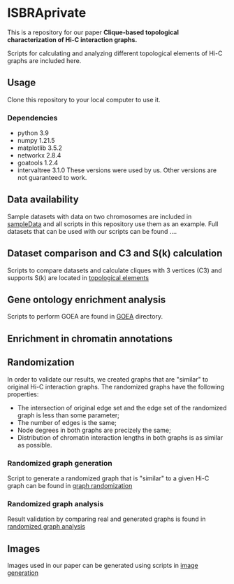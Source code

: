 # ISBRAprivate
This is a repository for our paper **Clique-based topological characterization of Hi-C interaction graphs.**

Scripts for calculating and analyzing different topological elements of Hi-C graphs are included here.

## Usage
Clone this repository to your local computer to use it.

### Dependencies
- python 3.9
- numpy 1.21.5
- matplotlib 3.5.2
- networkx 2.8.4
- goatools 1.2.4
- intervaltree 3.1.0
These versions were used by us. Other versions are not guaranteed to work.

## Data availability
Sample datasets with data on two chromosomes are included in [sampleData](./sampleData) and all scripts in this repository use them as an example.
Full datasets that can be used with our scripts can be found ....

## Dataset comparison and C3 and S(k) calculation
Scripts to compare datasets and calculate cliques with 3 vertices (C3) and supports S(k) are located in [topological elements](./topologicalElements)


## Gene ontology enrichment analysis 
Scripts to perform GOEA are found in [GOEA](./GOEA) directory.

## Enrichment in chromatin annotations

## Randomization
In order to validate our results, we created graphs that are "similar" to original Hi-C interaction graphs. The randomized graphs have the following properties:
- The intersection of original edge set and the edge set of the randomized graph is less than some parameter;
- The number of edges is the same;
- Node degrees in both graphs are precizely the same;
- Distribution of chromatin interaction lengths in both graphs is as similar as possible. 

### Randomized graph generation
Script to generate a randomized graph that is "similar" to a given Hi-C graph can be found in [graph randomization](./randomization/randomizer)
### Randomized graph analysis
Result validation by comparing real and generated graphs is found in [randomized graph analysis](./randomization/analysis)

## Images
Images used in our paper can be generated using scripts in [image generation](./images)

